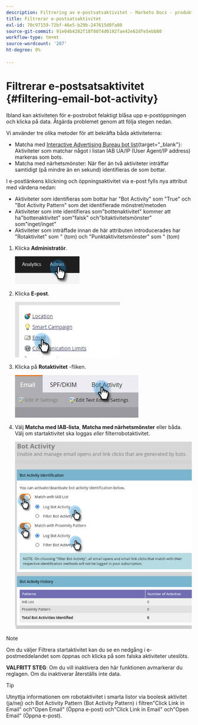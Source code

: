 ```yaml
---
description: Filtrering av e-postsatsaktivitet - Marketo Docs - produktdokumentation
title: Filtrerar e-postsatsaktivitet
exl-id: 70c97159-72bf-46e5-b29b-247615d0fa80
source-git-commit: 91e04b4282f18f8074d0192fae42e62dfe5ebb80
workflow-type: tm+mt
source-wordcount: '287'
ht-degree: 0%

---
```


# Filtrerar e-postsatsaktivitet {#filtering-email-bot-activity}

Ibland kan aktiviteten för e-postrobot felaktigt blåsa upp e-postöppningen och klicka på data. Åtgärda problemet genom att följa stegen nedan.

Vi använder tre olika metoder för att bekräfta båda aktiviteterna:

* Matcha med [Interactive Advertising Bureau bot list](https://www.iab.com/guidelines/iab-abc-international-spiders-bots-list/){target=&quot;_blank&quot;}: Aktiviteter som matchar något i listan IAB UA/IP (User Agent/IP address) markeras som bots.
* Matcha med närhetsmönster: När fler än två aktiviteter inträffar samtidigt (på mindre än en sekund) identifieras de som bottar.

I e-postlänkens klickning och öppningsaktivitet via e-post fylls nya attribut med värdena nedan:

* Aktiviteter som identifieras som bottar har &quot;Bot Activity&quot; som &quot;True&quot; och &quot;Bot Activity Pattern&quot; som det identifierade mönstret/metoden
* Aktiviteter som inte identifieras som&quot;bottenaktivitet&quot; kommer att ha&quot;bottenaktivitet&quot; som&quot;falsk&quot; och&quot;bitaktivitetsmönster&quot; som&quot;inget/inget&quot;
* Aktiviteter som inträffade innan de här attributen introducerades har &quot;Rotaktivitet&quot; som &quot; (tom) och &quot;Punktaktivitetsmönster&quot; som &quot; (tom)

1. Klicka **Administratör**.

   ![](assets/filtering-email-bot-activity-1.png)

1. Klicka **E-post**.

   ![](assets/filtering-email-bot-activity-2.png)

1. Klicka på **Rotaktivitet** -fliken.

   ![](assets/filtering-email-bot-activity-3.png)

1. Välj **Matcha med IAB-lista**, **Matcha med närhetsmönster** eller båda. Välj om startaktivitet ska loggas _eller_ filterrobotaktivitet.

   ![](assets/filtering-email-bot-activity-4.png)

>[!NOTE]
>
>Om du väljer Filtrera startaktivitet kan du se en nedgång i e-postmeddelandet som öppnas och klicka på som falska aktiviteter uteslöts.

**VALFRITT STEG**: Om du vill inaktivera den här funktionen avmarkerar du reglagen. Om du inaktiverar återställs inte data.

>[!TIP]
>
>Utnyttja informationen om robotaktivitet i smarta listor via boolesk aktivitet (ja/nej) och Bot Activity Pattern (Bot Activity Pattern) i filtren&quot;Click Link in Email&quot; och&quot;Open Email&quot; (Öppna e-post) och&quot;Click Link in Email&quot; och&quot;Open Email&quot; (Öppna e-post).
